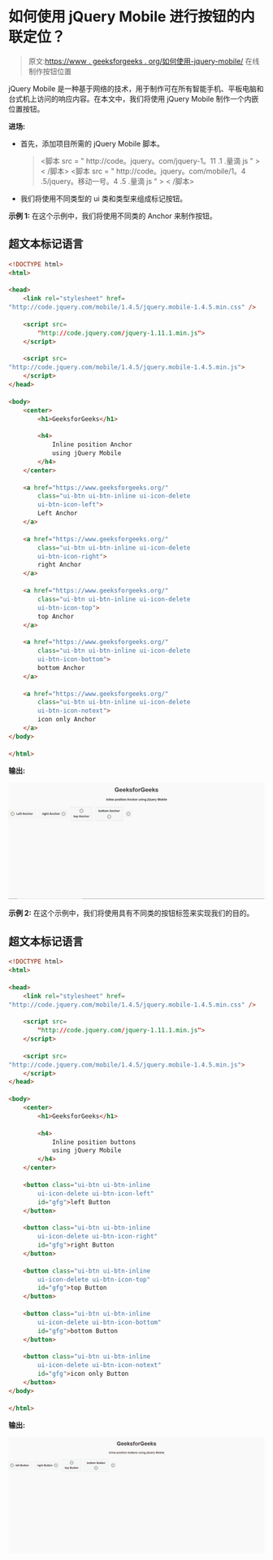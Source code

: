 # 如何使用 jQuery Mobile 进行按钮的内联定位？

> 原文:[https://www . geeksforgeeks . org/如何使用-jquery-mobile/](https://www.geeksforgeeks.org/how-to-make-inline-position-of-button-using-jquery-mobile/) 在线制作按钮位置

jQuery Mobile 是一种基于网络的技术，用于制作可在所有智能手机、平板电脑和台式机上访问的响应内容。在本文中，我们将使用 jQuery Mobile 制作一个内嵌位置按钮。

**进场:**

*   首先，添加项目所需的 jQuery Mobile 脚本。

    > <link rel="”stylesheet”" href="”http://code.jquery.com/mobile/1.4.5/jquery.mobile-1.4.5.min.css”">
    > <脚本 src = " http://code。jquery。com/jquery-1。11 .1 .量滴 js " > < /脚本>
    > <脚本 src = " http://code。jquery。com/mobile/1。4 .5/jquery。移动一号。4 .5 .量滴 js " > < /脚本>

*   我们将使用不同类型的 ui 类和类型来组成标记按钮。

**示例 1:** 在这个示例中，我们将使用不同类的 Anchor 来制作按钮。

## 超文本标记语言

```html
<!DOCTYPE html>
<html>

<head>
    <link rel="stylesheet" href=
"http://code.jquery.com/mobile/1.4.5/jquery.mobile-1.4.5.min.css" />

    <script src=
        "http://code.jquery.com/jquery-1.11.1.min.js">
    </script>

    <script src=
"http://code.jquery.com/mobile/1.4.5/jquery.mobile-1.4.5.min.js">
    </script>
</head>

<body>
    <center>
        <h1>GeeksforGeeks</h1>

        <h4>
            Inline position Anchor 
            using jQuery Mobile
        </h4>
    </center>

    <a href="https://www.geeksforgeeks.org/" 
        class="ui-btn ui-btn-inline ui-icon-delete 
        ui-btn-icon-left">
        Left Anchor
    </a>

    <a href="https://www.geeksforgeeks.org/" 
        class="ui-btn ui-btn-inline ui-icon-delete 
        ui-btn-icon-right">
        right Anchor
    </a>

    <a href="https://www.geeksforgeeks.org/" 
        class="ui-btn ui-btn-inline ui-icon-delete 
        ui-btn-icon-top">
        top Anchor
    </a>

    <a href="https://www.geeksforgeeks.org/" 
        class="ui-btn ui-btn-inline ui-icon-delete 
        ui-btn-icon-bottom">
        bottom Anchor
    </a>

    <a href="https://www.geeksforgeeks.org/" 
        class="ui-btn ui-btn-inline ui-icon-delete 
        ui-btn-icon-notext">
        icon only Anchor
    </a>
</body>

</html>
```

**输出:**

![](img/f3f2b03f9784da6e6e365e1a952f4ffe.png)

**示例 2:** 在这个示例中，我们将使用具有不同类的按钮标签来实现我们的目的。

## 超文本标记语言

```html
<!DOCTYPE html>
<html>

<head>
    <link rel="stylesheet" href=
"http://code.jquery.com/mobile/1.4.5/jquery.mobile-1.4.5.min.css" />

    <script src=
        "http://code.jquery.com/jquery-1.11.1.min.js">
    </script>

    <script src=
"http://code.jquery.com/mobile/1.4.5/jquery.mobile-1.4.5.min.js">
    </script>
</head>

<body>
    <center>
        <h1>GeeksforGeeks</h1>

        <h4>
            Inline position buttons 
            using jQuery Mobile
        </h4>
    </center>

    <button class="ui-btn ui-btn-inline 
        ui-icon-delete ui-btn-icon-left" 
        id="gfg">left Button
    </button>

    <button class="ui-btn ui-btn-inline 
        ui-icon-delete ui-btn-icon-right" 
        id="gfg">right Button
    </button>

    <button class="ui-btn ui-btn-inline 
        ui-icon-delete ui-btn-icon-top" 
        id="gfg">top Button
    </button>

    <button class="ui-btn ui-btn-inline 
        ui-icon-delete ui-btn-icon-bottom" 
        id="gfg">bottom Button
    </button>

    <button class="ui-btn ui-btn-inline 
        ui-icon-delete ui-btn-icon-notext" 
        id="gfg">icon only Button
    </button>
</body>

</html>
```

**输出:**

![](img/d3e3ce4a5b25ae953e193602bf79c76b.png)